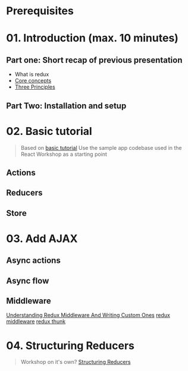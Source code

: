 # Prerequisites


# 01. Introduction (max. 10 minutes)
## Part one: Short recap of previous presentation
- What is redux
- [Core concepts](https://redux.js.org/introduction/core-concepts)
- [Three Principles](https://redux.js.org/introduction/three-principles)

## Part Two: Installation and setup


# 02. Basic tutorial
> Based on [basic tutorial](https://redux.js.org/basics/basic-tutorial)
> Use the sample app codebase used in the React Workshop as a starting point

## Actions

## Reducers

## Store


# 03. Add AJAX
## Async actions

## Async flow

## Middleware
[Understanding Redux Middleware And Writing Custom Ones](https://designingforscale.com/understanding-redux-middleware-and-writing-custom-ones/)
[redux middleware](https://redux.js.org/advanced/middleware)
[redux thunk](https://github.com/reduxjs/redux-thunk)


# 04. Structuring Reducers
> Workshop on it's own? [Structuring Reducers](https://redux.js.org/recipes/structuring-reducers/structuring-reducers)
